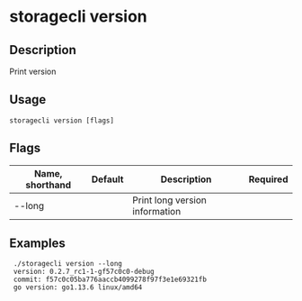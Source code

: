 # storagecli version

## Description

Print version

## Usage
```
storagecli version [flags]
```

## Flags

| Name, shorthand| Default   | Description | Required                                                                  |
| --------------- | ----   | -------- | --------------------- 
| --long  |  | Print long version information |

## Examples

```
 ./storagecli version --long
 version: 0.2.7_rc1-1-gf57c0c0-debug
 commit: f57c0c05ba776aaccb4099278f97f3e1e69321fb
 go version: go1.13.6 linux/amd64
 
```
